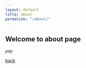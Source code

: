 ```yaml
---
layout: default
title: About
permalink: "/about/"
---
```


## Welcome to about page

_yay_

[back](./)
